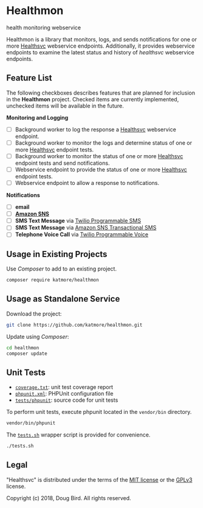 # Healthmon
health monitoring webservice

Healthmon is a library that monitors, logs, and sends notifications for one or more [Healthsvc](https://github.com/katmore/healthsvc) webservice endpoints.
Additionally, it provides webservice endpoints to examine the latest status and history of *healthsvc* webservice endpoints.

## Feature List
The following checkboxes describes features that are planned for inclusion in the **Healthmon** project.
Checked items are currently implemented, unchecked items will be available in the future.

**Monitoring and Logging**
 - [ ] Background worker to log the response a [Healthsvc](https://github.com/katmore/healthsvc) webservice endpoint.
 - [ ] Background worker to monitor the logs and determine status of one or more [Healthsvc](https://github.com/katmore/healthsvc) endpoint tests.
 - [ ] Background worker to monitor the status of one or more [Healthsvc](https://github.com/katmore/healthsvc) endpoint tests and send notifications.
 - [ ] Webservice endpoint to provide the status of one or more [Healthsvc](https://github.com/katmore/healthsvc) endpoint tests.
 - [ ] Webservice endpoint to allow a response to notifications.

**Notifications**
 - [ ] **email**
 - [ ] [**Amazon SNS**](https://aws.amazon.com/sns/)
 - [ ] **SMS Text Message** via [Twilio Programmable SMS](https://www.twilio.com/sms)
 - [ ] **SMS Text Message** via [Amazon SNS Transactional SMS](https://aws.amazon.com/sns/sms-pricing/)
 - [ ] **Telephone Voice Call** via [Twilio Programmable Voice](https://www.twilio.com/voice)

## Usage in Existing Projects
Use *Composer* to add to an existing project.

```sh
composer require katmore/healthmon
```

## Usage as Standalone Service
Download the project:
```sh
git clone https://github.com/katmore/healthmon.git
```

Update using *Composer*:
```sh
cd healthmon
composer update
```

## Unit Tests
 * [`coverage.txt`](./coverage.txt): unit test coverage report
 * [`phpunit.xml`](./phpunit.xml): PHPUnit configuration file
 * [`tests/phpunit`](./tests/phpunit): source code for unit tests

To perform unit tests, execute phpunit located in the `vendor/bin` directory.
```sh
vendor/bin/phpunit
```

The [`tests.sh`](./tests.sh) wrapper script is provided for convenience.
```sh
./tests.sh
```

## Legal
"Healthsvc" is distributed under the terms of the [MIT license](LICENSE) or the [GPLv3](GPLv3) license.

Copyright (c) 2018, Doug Bird. All rights reserved.
